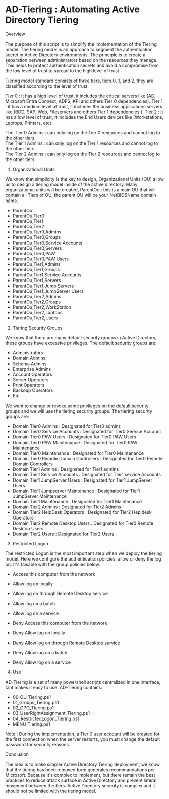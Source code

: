# AD-Tiering : Automating Active Directory Tiering
Overview

The purpose of this script is to simplify the implementation of the Tiering model. The tiering model is an approach to segment the authentication secret in Active Directory environments. The principle is to create a separation between administrators based on the resources they manage. This helps to protect authentication secrets and avoid a compromise from the low level of trust to spread to the high level of trust.

Tiering model standard consists of three tiers, tiers 0, 1, and 2. they are classified according to the level of trust.

Tier 0 : it has a high level of trust, it includes the critical servers like (AD, Microsoft Entra Connect, ADFS, KPI and others Tier 0 dependencies).
Tier 1 : it has a medium level of trust, it includes the business applications servers like (BDD, SAP, Web, Fileservers and others Tier 1 dependencies ).
Tier 2 : it has a low level of trust, it includes the End Users devices like (Workstations, Laptops, Printers, etc).

The Tier 0 Admins : can only log on the Tier 0 resources and cannot log to the other tiers.                                                                       
The Tier 1 Admins : can only log on the Tier 1 resources and cannot log to the other tiers.                                                                       
The Tier 2 Admins : can only log on the Tier 2 resources and cannot log to the other tiers.                                                                       

1. Organizational Units

We know that simplicity is the key to design, Organizational Units (OU) allow us to design a tiering model inside of the active directory.
Many organizational units will be created, ParentOu : this is a main OU that will contain all Tiers of OU, the parent OU will be your NetBIOSName domain name.

- ParentOu                                                                                                                                                        
- ParentOu,Tier0                                                                                                                                                  
- ParentOu,Tier1                                                                                                                                                  
- ParentOu,Tier2                                                                                                                                                  
- ParentOu,Tier0,Admins                                                                                                                                           
- ParentOu,Tier0,Groups                                                                                                                                           
- ParentOu,Tier0,Service Accounts                                                                                                                                 
- ParentOu,Tier0,Servers                                                                                                                                          
- ParentOu,Tier0,PAW                                                                                                                                              
- ParentOu,Tier0,PAW Users                                                                                                                                        
- ParentOu,Tier1,Admins                                                                                                                                           
- ParentOu,Tier1,Groups                                                                                                                                           
- ParentOu,Tier1,Service Accounts                                                                                                                                 
- ParentOu,Tier1,Servers                                                                                                                                          
- ParentOu,Tier1,Jump Servers                                                                                                                                     
- ParentOu,Tier1,JumpServer Users                                                                                                                                 
- ParentOu,Tier2,Admins                                                                                                                                           
- ParentOu,Tier2,Groups                                                                                                                                           
- ParentOu,Tier2,WorkStation                                                                                                                                      
- ParentOu,Tier2,Laptops                                                                                                                                          
- ParentOu,Tier2,Users                                                                                                                                           

2. Tiering Security Groups

We know that there are many default security groups in Active Directory, these groups have excessive privileges. 
The default security groups are:

- Administrators                                                                                                                                                  
- Domain Admins                                                                                                                                                   
- Schema Admins                                                                                                                                                   
- Enterprise Admins                                                                                                                                               
- Account Operators                                                                                                                                               
- Server Operators                                                                                                                                                
- Print Operators                                                                                                                                                 
- Backoup Operators                                                                                                                                               
- Etc                                                                                                                                                             

We want to change or revoke some privileges on the default security groups and we will use the tiering security groups.
The tiering security groups are:

- Domain Tier0 Admins                    : Designated for Tier0 admins                                                                                            
- Domain Tier0 Service Accounts          : Designated for Tier0 Service Account                                                                                   
- Domain Tier0 PAW Users                 : Designated for Tier0 PAW Users                                                                                         
- Domain Tier0 PAW Maintenance           : Designated for Tier0 PAW Maintenance                                                                                   
- Domain Tier0 Maintenance               : Designated for Tier0 Maintenance                                                                                       
- Domain Tier0 Remote Domain Controllers : Designated for Tier0 Remote Domain Controllers                                                                         
- Domain Tier1 Admins                    : Designated for Tier1 admins                                                                                            
- Domain Tier1 Service Accounts          : Designated for Tier1 service Accounts                                                                                  
- Domain Tier1 JumpServer Users          : Designated for Tier1 JumpServer Users                                                                                  
- Domain Tier1 Jumpserver Maintenance    : Designated for Tier1 JumpServer Maintenance                                                                            
- Domain Tier1 Maintenance               : Designated for Tier1 Maintenance                                                                                       
- Domain Tier2 Admins                    : Designated for Tier2 Admins                                                                                            
- Domain Tier2 HelpDesk Operators        : Designated for Tier2 Hepldesk Operators                                                                                
- Domain Tier2 Remote Desktop Users      : Designated for Tier2 Remote Desktop Users                                                                              
- Domain Tier2 Users                     : Designated for Tier2 Users                                                                                             

3. Restricted Logon

The restricted Logon is the most important step when we deploy the tiering model. Here we configure the authentication policies. allow or deny the log on.
It's faisable with the group policies below:

- Access this computer from the network                                                                                                                           
- Allow log on locally                                                                                                                                            
- Allow log on through Remote Desktop service                                                                                                                     
- Allow log on a batch                                                                                                                                            
- Allow log on a service                                                                                                                                          
                                                                                                                                                                
- Deny Access this computer from the network                                                                                                                      
- Deny Allow log on locally                                                                                                                                       
- Deny Allow log on through Remote Desktop service                                                                                                                
- Deny Allow log on a batch                                                                                                                                       
- Deny Allow log on a service                                                                                                                                     

4. Use

AD-Tiering is a set of many powershell scripts centralized in one interface, taht makes it easy to use.
AD-Tiering contains:

- 00_OU_Tiering.ps1
- 01_Groups_Tiering.ps1
- 02_GPO_Tiering.ps1
- 03_UserRightAssignment_Tiering.ps1
- 04_RestrictedLogon_Tiering.ps1
- MENU_Tiering.ps1

Note : During the implementation, a Tier 0 user account will be created for the first connection when the server restarts, you must change the default password for security reasons.

Conclusion

The idea is to make simpler Active Directory Tiering deployment, we know that the tiering has been removed form generales recommandations per Microsoft.
Because it's complex to implement, but there remain the best practices to reduce attack surface in Active Directory and prevent lateral movement between the tiers. Active Directory security is complex and it should not be limited with the tiering model.
